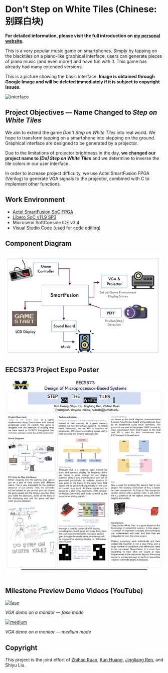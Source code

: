 # Don't Step on White Tiles (Chinese: 别踩白块)

**For detailed information, please visit the full introduction on [my personal website](https://shineyruan.github.io/2019/05/03/373Proj/).**

This is a very popular music game on smartphones. Simply by tapping on the blacktiles on a piano-like graphical interface, users can generate pieces of piano music (and even more!) and have fun with it. This game has already had many extended versions.

This is a picture showing the basic interface. **Image is obtained through Google Image and will be deleted immediately if it is subject to copyright issues.**

![interface](https://camo.githubusercontent.com/3b0d318c074302d637a824d385afe76b60715138/687474703a2f2f696d672e636e6d6f2d696d672e636f6d2e636e2f313035305f353030783337352f313034393532332e6a7067)

## Project Objectives &mdash; Name Changed to *Step on White Tiles*

We aim to extend the game *Don't Step on White Tiles* into real world. We hope to transform tapping on a smartphone into stepping on the ground. Graphical interface are designed to be generated by a projector. 

Due to the limitations of projector brightness in the day, **we changed our project name to *[Do] Step on White Tiles*** and we determine to inverse the tile colors in our user interface.

In order to increase project difficulty, we use Actel SmartFusion FPGA (Verilog) to generate VGA signals to the projector, combined with C to implement other functions.

## Work Environment 

* [Actel SmartFusion SoC FPGA](https://www.microsemi.com/product-directory/soc-fpgas/1693-smartfusion)
* [Libero SoC v11.9 SP3](https://www.microsemi.com/product-directory/design-resources/1750-libero-soc)
* Microsemi SoftConsole IDE v3.4
* Visual Studio Code (used for code editing)

## Component Diagram

![diagram](https://github.com/shineyruan/Don-t-Step-on-White-Tiles/blob/master/poster/diagram.png)

## EECS373 Project Expo Poster 

![poster](https://github.com/shineyruan/Don-t-Step-on-White-Tiles/blob/master/poster/poster.PNG)

## Milestone Preview Demo Videos (YouTube)

[![fase](http://img.youtube.com/vi/Fj3yvPvErxQ/0.jpg)](https://youtu.be/Fj3yvPvErxQ)

*VGA demo on a monitor &mdash; fase mode*

[![medium](http://img.youtube.com/vi/1dtxWQbyNNc/0.jpg)](https://youtu.be/1dtxWQbyNNc)

*VGA demo on a monitor &mdash; medium mode*

## Copyright

This project is the joint effort of [Zhihao Ruan](https://github.com/shineyruan), [Kun Huang](https://github.com/voyager1998), [Jingliang Ren](https://github.com/Regina8023), and Shiyu Liu. 
